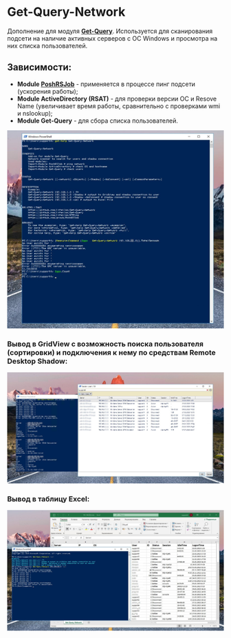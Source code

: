 # Get-Query-Network

Дополнение для модуля **[Get-Query](https://github.com/Lifailon/Get-Query)**. Используется для сканирования подсети на наличие активных серверов с ОС Windows и просмотра на них списка пользователей.

## Зависимости:
* **Module [PoshRSJob](https://github.com/proxb/PoshRSJob)** - применяется в процессе пинг подсети (ускорения работы);
* **Module ActiveDirectory (RSAT)** - для проверки версии ОС и Resove Name (увеличивает время работы, сравнительно с проверками wmi и nslookup);
* **Module Get-Query** - для сбора списка пользователей.

![Image alt](https://github.com/Lifailon/Get-Query-Network/blob/rsa/Screen/Get-Help-and-Run-Time.jpg)

### Вывод в GridView с возможность поиска пользователя (сортировки) и подключения к нему по средствам Remote Desktop Shadow:

![Image alt](https://github.com/Lifailon/Get-Query-Network/blob/rsa/Screen/Shadow.jpg)

### Вывод в таблицу Excel:

![Image alt](https://github.com/Lifailon/Get-Query-Network/blob/rsa/Screen/Output-xml.jpg)
